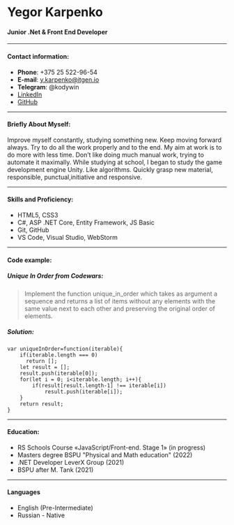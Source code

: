 # Yegor Karpenko

#### Junior .Net & Front End Developer

---

#### Contact information:

* **Phone**: +375 25 522-96-54
* **E-mail**: y.karpenko@itgen.io
* **Telegram**: @kodywin
* [LinkedIn](https://www.linkedin.com/in/yegorkarpenko/)
* [GitHub](https://github.com/karpenkoYegor)

---

#### Briefly About Myself:

Improve myself constantly, studying something new. Keep moving forward always. Try to do all the work properly and to the end. My aim at work is to do more with less time. Don’t like doing much manual work, trying to automate it maximally. While studying at school, I began to study the game development engine Unity. Like algorithms. Quickly grasp new material, responsible, punctual,initiative and responsive.

---

#### Skills and Proficiency:
* HTML5, CSS3
* C#, ASP .NET Core, Entity Framework, JS Basic
* Git, GitHub
* VS Code, Visual Studio, WebStorm

---

#### Code example:
##### Unique In Order from Codewars: 
>Implement the function unique_in_order which takes as argument a sequence and returns a list of items without any elements with the same value next to each other and preserving the original order of elements.
##### Solution:
```
var uniqueInOrder=function(iterable){
    if(iterable.length === 0)
      return [];
    let result = [];
    result.push(iterable[0]);
    for(let i = 0; i<iterable.length; i++){
        if(result[result.length-1] !== iterable[i])
            result.push(iterable[i]);
    }
    return result;
}
```

---

#### Education:
* RS Schools Course «JavaScript/Front-end. Stage 1» (in progress)
* Masters degree BSPU "Physical and Math education" (2022) 
* .NET Developer LeverX Group (2021)
* BSPU after M. Tank (2021)

---

#### Languages

* English (Pre-Intermediate)
* Russian - Native
